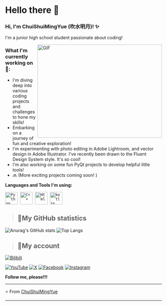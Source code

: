 # Hello there 👋

### Hi, I'm ChuiShuiMingYue (吹水明月)! ✨

I'm a junior high school student passionate about coding!

<img align="right" alt="GIF" src="https://github.com/VatanaChhorn/VatanaChhorn/blob/master/image_processing20200107-3552-13pkkb4.gif" width="400" height="300" />

### What I'm currently working on 🤗:

*  I'm diving deep into various coding projects and challenges to hone my skills!
*  Embarking on a journey of fun and creative exploration!
*  I'm experimenting with photo editing in Adobe Lightroom, and vector design in Adobe Illustrator.  I've recently been drawn to the Fluent Design System style.  It's so cool!
*  I'm also working on some fun PyQt projects to develop helpful little tools!
*  🔜 (More exciting projects coming soon! )

**Languages and Tools I'm using:**

<p align="left">
  <code><img src="https://github.com/abranhe/programming-languages-logos/blob/master/src/python/python_48x48.png" alt="Python" width="40" height="40"/></code>&nbsp;
  <code><img src="https://github.com/abranhe/programming-languages-logos/blob/master/src/cpp/cpp_48x48.png" alt="C++" width="40" height="40" /></code>&nbsp;
  <code><img src="https://github.com/abranhe/programming-languages-logos/blob/master/src/html/html_48x48.png" alt="Html" width="40" height="40" /></code>&nbsp;
  <code><img src="https://github.com/abranhe/programming-languages-logos/blob/master/src/kotlin/kotlin_48x48.png" alt="kotlin" width="40" height="40" /></code>
</p>


> ## **🧋My GitHub statistics**

![Anurag's GitHub stats](https://github-readme-stats.vercel.app/api?username=233&show_icons=true&theme=transparent) ![Top Langs](https://github-readme-stats.vercel.app/api/top-langs/?username=chuishui233&layout=compact)


> ## **🌈My account**

[![Bilibili](https://img.shields.io/badge/Bilibili-white?logo=bilibili)](https://space.bilibili.com/1486590453)

[![YouTube](https://img.shields.io/badge/Youtube-red?logo=youtube)](https://www.youtube.com/@dongguacute)
[![X](https://img.shields.io/badge/Twitter-black?logo=x)](https://twitter.com/Dongguacute)
[![Facebook](https://img.shields.io/badge/Facebook-blue?logo=facebook)](https://www.facebook.com/Dongguacute)
[![Instagram](https://img.shields.io/badge/instagram-white?logo=instagram)](https://www.instagram.com/dongguacute)

**Follow me, please!!!**

---

⭐️ From [ChuiShuiMingYue](https://github.com/ChuiShui233)

---

